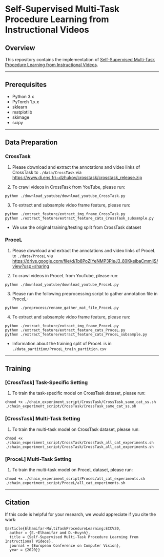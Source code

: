 # Self-Supervised Multi-Task Procedure Learning from Instructional Videos

## Overview
This repository contains the implementation of [Self-Supervised Multi-Task Procedure Learning from Instructional Videos](https://khoury.neu.edu/home/eelhami/publications/SelfSupProcLearn-ECCV2020.pdf).

---
## Prerequisites
+ Python 3.x
+ PyTorch 1.x.x
+ sklearn
+ matplotlib
+ skimage
+ scipy

---
## Data Preparation
### CrossTask
1) Please download and extract the annotations and video links of CrossTask to `./data/CrossTask` via https://www.di.ens.fr/~dzhukov/crosstask/crosstask_release.zip

2) To crawl videos in CrossTask from YouTube, please run:
```
python ./download_youtube/download_youtube_CrossTask.py
```

3) To extract and subsample video frame feature, please run:
```
python ./extract_feature/extract_img_frame_CrossTask.py
python ./extract_feature/extract_feature_cats_CrossTask_subsample.py
```

* We use the original training/testing split from CrossTask dataset

### ProceL
1) Please download and extract the annotations and video links of ProceL to `./data/ProceL` via  https://drive.google.com/file/d/1b8PoZlYeNMP3PieJ3_80KkeibaCmmljS/view?usp=sharing

2) To crawl videos in ProceL from YouTube, please run:
```
python ./download_youtube/download_youtube_ProceL.py
```

3) Please run the following preprocessing script to gather annotation file in ProceL:
```
python ./preprocess/rename_gather_mat_file_ProceL.py
``` 

4) To extract and subsample video frame feature, please run:
```
python ./extract_feature/extract_img_frame_ProceL.py
python ./extract_feature/extract_feature_cats_ProceL.py
python ./extract_feature/extract_feature_cats_ProceL_subsample.py
```

* Information about the training split of ProceL is in `./data_partition/ProceL_train_partition.csv`

---
## Training 
### [CrossTask] Task-Specific Setting 
1) To train the task-specific model on CrossTask dataset, please run:
```
chmod +x ./chain_experiment_script/CrossTask/CrossTask_same_cat_ss.sh
./chain_experiment_script/CrossTask/CrossTask_same_cat_ss.sh
```

### [CrossTask] Multi-Task Setting
1) To train the multi-task model on CrossTask dataset, please run:
```
chmod +x ./chain_experiment_script/CrossTask/CrossTask_all_cat_experiments.sh
./chain_experiment_script/CrossTask/CrossTask_all_cat_experiments.sh
```
### [ProceL] Multi-Task Setting
1) To train the multi-task model on ProceL dataset, please run:
```
chmod +x ./chain_experiment_script/ProceL/all_cat_experiments.sh
./chain_experiment_script/ProceL/all_cat_experiments.sh
```

---
## Citation
If this code is helpful for your research, we would appreciate if you cite the work:
```
@article{Elhamifar-MultiTaskProcedureLearning:ECCV20,
  author = {E.~Elhamifar and D.~Huynh},
  title = {Self-Supervised Multi-Task Procedure Learning from Instructional Videos},
  journal = {European Conference on Computer Vision},
  year = {2020}}
```